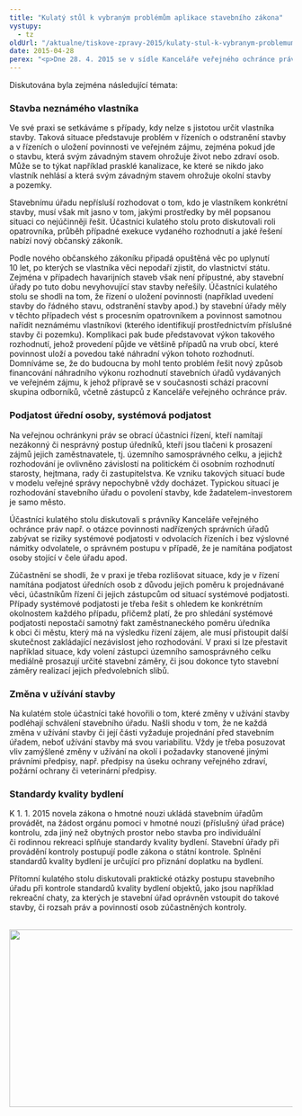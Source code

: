 ```yaml
---
title: "Kulatý stůl k vybraným problémům aplikace stavebního zákona"
vystupy:
  - tz
oldUrl: "/aktualne/tiskove-zpravy-2015/kulaty-stul-k-vybranym-problemum-aplikace-stavebniho-zakona"
date: 2015-04-28
perex: "<p>Dne 28. 4. 2015 se v sídle Kanceláře veřejného ochránce práv uskutečnil kulatý stůl se zástupci všech krajských úřadů, Ministerstva pro místní rozvoj, Magistrátu města Brna, Magistrátu hl. m. Prahy a České společnosti pro stavební právo. Cílem byla diskuze vybraných témat stavebního práva a seznámení účastníků s aktuálními poznatky v této oblasti.</p>"
---
```


<!-- imported from the old website -->

<p>Diskutována byla zejména následující témata:</p><h3>Stavba neznámého vlastníka</h3><p>Ve své praxi se setkáváme s případy, kdy nelze s jistotou určit vlastníka stavby. Taková situace představuje problém v řízeních o odstranění stavby a v řízeních o uložení povinnosti ve veřejném zájmu, zejména pokud jde o stavbu, která svým závadným stavem ohrožuje život nebo zdraví osob. Může se to týkat například prasklé kanalizace, ke které se nikdo jako vlastník nehlásí a která svým závadným stavem ohrožuje okolní stavby a pozemky. </p><p>Stavebnímu úřadu nepřísluší rozhodovat o tom, kdo je vlastníkem konkrétní stavby, musí však mít jasno v tom, jakými prostředky by měl popsanou situaci co nejúčinněji řešit. Účastníci kulatého stolu proto diskutovali roli opatrovníka, průběh případné exekuce vydaného rozhodnutí a jaké řešení nabízí nový občanský zákoník.</p><p>Podle nového občanského zákoníku připadá opuštěná věc po uplynutí 10 let, po kterých se vlastníka věci nepodaří zjistit, do vlastnictví státu. Zejména v případech havarijních staveb však není přípustné, aby stavební úřady po tuto dobu nevyhovující stav stavby neřešily. Účastníci kulatého stolu se shodli na tom, že řízení o uložení povinnosti (například uvedení stavby do řádného stavu, odstranění stavby apod.) by stavební úřady měly v těchto případech vést s procesním opatrovníkem a povinnost samotnou nařídit neznámému vlastníkovi (kterého identifikují prostřednictvím příslušné stavby či pozemku). Komplikaci pak bude představovat výkon takového rozhodnutí, jehož provedení půjde ve většině případů na vrub obcí, které povinnost uloží a povedou také náhradní výkon tohoto rozhodnutí. Domníváme se, že do budoucna by mohl tento problém řešit nový způsob financování náhradního výkonu rozhodnutí stavebních úřadů vydávaných ve veřejném zájmu, k jehož přípravě se v současnosti schází pracovní skupina odborníků, včetně zástupců z Kanceláře veřejného ochránce práv. </p><h3>Podjatost úřední osoby, systémová podjatost</h3><p>Na veřejnou ochránkyni práv se obrací účastníci řízení, kteří namítají nezákonný či nesprávný postup úředníků, kteří jsou tlačeni k prosazení zájmů jejich zaměstnavatele, tj. územního samosprávného celku, a jejichž rozhodování je ovlivněno závislostí na politickém či osobním rozhodnutí starosty, hejtmana, rady či zastupitelstva. Ke vzniku takových situací bude v modelu veřejné správy nepochybně vždy docházet. Typickou situací je rozhodování stavebního úřadu o povolení stavby, kde žadatelem-investorem je samo město.</p><p>Účastníci kulatého stolu diskutovali s právníky Kanceláře veřejného ochránce práv např. o otázce povinnosti nadřízených správních úřadů zabývat se riziky systémové podjatosti v odvolacích řízeních i bez výslovné námitky odvolatele, o správném postupu v případě, že je namítána podjatost osoby stojící v čele úřadu apod.</p><p>Zúčastnění se shodli, že v praxi je třeba rozlišovat situace, kdy je v řízení namítána podjatost úředních osob z důvodu jejich poměru k projednávané věci, účastníkům řízení či jejich zástupcům od situací systémové podjatosti. Případy systémové podjatosti je třeba řešit s ohledem ke konkrétním okolnostem každého případu, přičemž platí, že pro shledání systémové podjatosti nepostačí samotný fakt zaměstnaneckého poměru úředníka k obci či městu, který má na výsledku řízení zájem, ale musí přistoupit další skutečnost zakládající nezávislost jeho rozhodování. V praxi si lze přestavit například situace, kdy volení zástupci územního samosprávného celku mediálně prosazují určité stavební záměry, či jsou dokonce tyto stavební záměry realizací jejich předvolebních slibů. </p><h3>Změna v užívání stavby </h3><p>Na kulatém stole účastníci také hovořili o tom, které změny v užívání stavby podléhají schválení stavebního úřadu. Našli shodu v tom, že ne každá změna v užívání stavby či její části vyžaduje projednání před stavebním úřadem, neboť užívání stavby má svou variabilitu. Vždy je třeba posuzovat vliv zamýšlené změny v užívání na okolí i požadavky stanovené jinými právními předpisy, např. předpisy na úseku ochrany veřejného zdraví, požární ochrany či veterinární předpisy. </p><h3>Standardy kvality bydlení</h3><p>K 1. 1. 2015 novela zákona o hmotné nouzi ukládá stavebním úřadům provádět, na žádost orgánu pomoci v hmotné nouzi (příslušný úřad práce) kontrolu, zda jiný než obytných prostor nebo stavba pro individuální či rodinnou rekreaci splňuje standardy kvality bydlení. Stavební úřady při provádění kontroly postupují podle zákona o státní kontrole. Splnění standardů kvality bydlení je určující pro přiznání doplatku na bydlení.  </p><p>Přítomní kulatého stolu diskutovali praktické otázky postupu stavebního úřadu při kontrole standardů kvality bydlení objektů, jako jsou například rekreační chaty, za kterých je stavební úřad oprávněn vstoupit do takové stavby, či rozsah práv a povinností osob zúčastněných kontroly. </p><p> <img src="https://www.ochrance.cz/uploads/RTEmagicC_KS-stavebnictvi-web2.jpg.jpg" height="316" width="628" alt="" /></p>
